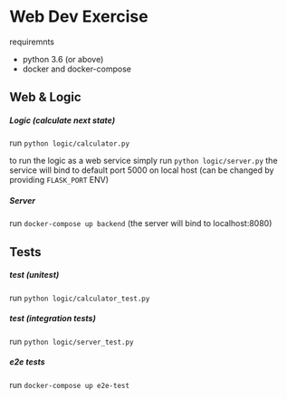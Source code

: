 # Web Dev Exercise #

requiremnts
- python 3.6 (or above)
- docker and docker-compose

## Web & Logic ##

##### Logic (calculate next state) #####
run `python logic/calculator.py`

to run the logic as a web service simply run `python logic/server.py`
the service will bind to default port 5000 on local host (can be changed by providing `FLASK_PORT` ENV)

##### Server #####
run `docker-compose up backend` (the server will bind to localhost:8080)

## Tests ##

##### test (unitest) #####
run `python logic/calculator_test.py`

##### test (integration tests) #####
run `python logic/server_test.py`

##### e2e tests #####
run `docker-compose up e2e-test`



